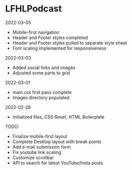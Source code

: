 # LFHLPodcast

2022-03-05
 - Mobile-first navigation
 - Header and Footer styles completed
 - Header and Footer styles pulled to separate style sheet
 - Font scaling implemented for responsiveness

2022-03-03
 - Added social links and images
 - Adjusted some parts to grid

2022-03-01
 - main.css first pass complete
 - Images directory populated

2022-02-28
 - Initialized files, CSS Reset, HTML Boilerplate

TODO:
 - Finalize mobile-first layout
 - Complete Desktop layout with break points
 - Add e-mail submission form
 - Fix youtube link scaling
 - Customize scrollbar
 - API to search for latest YouTube/Insta posts